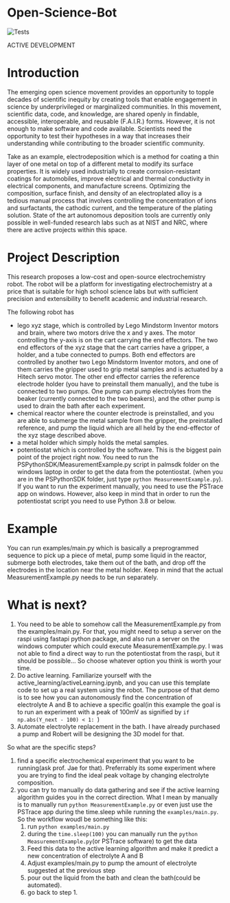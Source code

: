 # Open-Science-Bot

![Tests](https://github.com/kir486680/Open-Science-Bot/actions/workflows/python-app.yml/badge.svg)


ACTIVE DEVELOPMENT

# Introduction
The emerging open science movement provides an opportunity to topple decades of scientific inequity by creating tools that enable engagement in science by underprivileged or marginalized communities. In this movement, scientific data, code, and knowledge, are shared openly in findable, accessible, interoperable, and reusable (F.A.I.R.) forms. However, it is not enough to make software and code available. Scientists need the opportunity to test their hypotheses in a way that increases their understanding while contributing to the broader scientific community.  

Take as an example, electrodeposition which is a method for coating a thin layer of one metal on top of a different metal to modify its surface properties. It is widely used industrially to create corrosion-resistant coatings for automobiles, improve electrical and thermal conductivity in electrical components, and manufacture screens. Optimizing the composition, surface finish, and density of an electroplated alloy is a tedious manual process that involves controlling the concentration of ions and surfactants, the cathodic current, and the temperature of the plating solution. State of the art autonomous deposition tools are currently only possible in well-funded research labs such as at NIST and NRC, where there are active projects within this space.

# Project Description
This research proposes a low-cost and open-source electrochemistry robot. The robot will be a platform for investigating electrochemistry at a price that is suitable for high school science labs but with sufficient precision and extensibility to benefit academic and industrial research.

The following robot has 
- lego xyz stage, which is controlled by Lego Mindstorm Inventor motors and brain, where two motors drive the x and y axes. The motor controlling the y-axis is on the cart carrying the end effectors. The two end effectors of the xyz stage that the cart carries have a gripper, a holder, and a tube connected to pumps. Both end effectors are controlled by another two Lego Mindstorm Inventor motors, and one of them carries the gripper used to grip metal samples and is actuated by a Hitech servo motor. The other end effector carries the reference electrode holder (you have to preinstall them manually), and the tube is connected to two pumps. One pump can pump electrolytes from the beaker (currently connected to the two beakers), and the other pump is used to drain the bath after each experiment.
- chemical reactor where the counter electrode is preinstalled, and you are able to submerge the metal sample from the gripper, the preinstalled reference, and pump the liquid which are all held by the end-effector of the xyz stage described above. 
- a metal holder which simply holds the metal samples. 
- potentiostat which is controlled by the software. This is the biggest pain point of the project right now. You need to run the PSPythonSDK/MeasurementExample.py script in palmsdk folder on the windows laptop in order to get the data from the potentiostat. (when you are in the PSPythonSDK folder, just type ```python MeasurementExample.py```). If you want to run the experiment manually, you need to use the PSTrace app on windows. However, also keep in mind that in order to run the potentiostat script you need to use Python 3.8 or below. 

# Example

You can run examples/main.py which is basically a preprogrammed sequence to pick up a piece of metal, pump some liquid in the reactor, submerge both electrodes, take them out of the bath, and drop off the electrodes in the location near the metal holder. Keep in mind that the actual MeasurementExample.py needs to be run separately. 

# What is next?

1. You need to be able to somehow call the MeasurementExample.py from the examples/main.py. For that, you might need to setup a server on the raspi using fastapi python package, and also run a server on the windows computer which could execute MeasurementExample.py. I was not able to find a direct way to run the potentiostat from the raspi, but it should be possible... So choose whatever option you think is worth your time.
2. Do active learning. Familiarize yourself with the active_learning/activeLearning.ipynb, and you can use this template code to set up a real system using the robot. The purpose of that demo is to see how you can autonomously find the concentration of electrolyte A and B to achieve a specific goal(in this example the goal is to run an experiment with a peak of 100mV as signified by ```if np.abs(Y_next - 100) < 1: ```)
3. Automate electrolyte replacement in the bath. I have already purchased a pump and Robert will be designing the 3D model for that. 



So what are the specific steps? 

1. find a specific electrochemical experiment that you want to be running(ask prof. Jae for that). Preferrably its some experiment where you are trying to find the ideal peak voltage by changing electrolyte composition.  
2. you can try to manually do data gathering and see if the active learning algorithm guides you in the correct direction. What I mean by manually is to manually run ```python MeasurementExample.py``` or even just use the PSTrace app during the time.sleep while running the ```examples/main.py```. So the workflow woudl be something like this:
    1. run ```python examples/main.py```
    2. during the ```time.sleep(100)``` you can manually run the ```python MeasurementExample.py```(or PSTrace software) to get the data 
    3. Feed this data to the active learning algorithm and make it predict a new concentration of electrolyte A and B
    4. Adjust examples/main.py to pump the amount of electrolyte suggested at the previous step
    5. pour out the liquid from the bath and clean the bath(could be automated).
    6. go back to step 1. 
